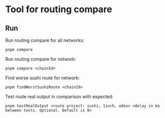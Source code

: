 # Tool for routing compare

## Run

Run routing compare for all networks:

`pnpm compare`

Run routing compare for <chainId> network:

`pnpm compare <chainId>`

Find worse sushi route for <chainId> network:

`pnpm findWorstSushiRoute <chainId>`

Test route real output in comparison with expected:

`pnpm testRealOutput <route project: sushi, 1inch, odos> <delay in ms between tests. Optional. Default is 0>`
